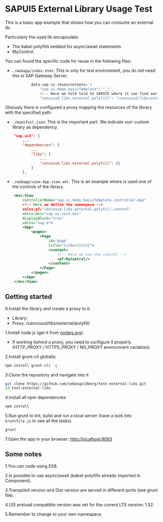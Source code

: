 # SAPUI5 External Library Usage Test
This is a basic app example that shows how you can consume an external lib.

Particularly the used lib encapsulate:

- The babel polyfills nedded for async/await statements.
- MyControl.

You can found the specific code for reuse in the following files:

- `./webapp/index.html`:
This is only for test environment, you do not need this in SAP Gateway Server.
```javascript
			data-sap-ui-resourceroots='{
                "sap.ui.demo.basicTemplate": "./",
                <!-- Here we told told to SAPUI5 where it can find our library resources -->
                "cencosud.libs.external.polyfill": "/cencosud/libs/external/polyfill/"
```
Obiously there is configured a proxy mapping the resources of the library with the specified path.

- `./manifest.json`: This is the important part. We indicate ourr custom library as dependency.
```json
	"sap.ui5": {
        ...
		"dependencies": {
			...
			"libs": {
                ...
                "cencosud.libs.external.polyfill": {}
			}
		},
```

- `./webapp/view.App.view.xml`: This is an example where is used one of the controls of the library.
```xml
    <mvc:View
        controllerName="sap.ui.demo.basicTemplate.controller.App"
        <!-- Here we define the namespace -->
        xmlns:pf="cencosud.libs.external.polyfill.control"
        xmlns:mvc="sap.ui.core.mvc"
        displayBlock="true"
        xmlns="sap.m">
        <App>
            <pages>
                <Page
                    id="page"
                    title="{i18n>title}">
                    <content>
                        <!-- Here we use the control -->
                        <pf:MyControl/>
                    </content>
                </Page>
            </pages>
        </App>
    </mvc:View>
```


## Getting started

0.Install the library and create a proxy to it:
- Library: [](https://github.com/sebasgoldberg/external-libs.git)
- Proxy: /cencosud/libs/external/polyfill/

1.Install node.js (get it from [nodejs.org](http://nodejs.org/)).
  * If working behind a proxy, you need to configure it properly (HTTP_PROXY / HTTPS_PROXY / NO_PROXY environment variables)

2.Install grunt-cli globally

```sh
npm install grunt-cli -g
```

3.Clone the repository and navigate into it

```sh
git clone https://github.com/sebasgoldberg/test-external-libs.git
cd test-external-libs
```

4.Install all npm dependencies

```sh
npm install
```

5.Run grunt to lint, build and run a local server (have a look into `Gruntfile.js` to see all the tasks).

```sh
grunt
```

7.Open the app in your browser: [http://localhost:8083](http://localhost:8083)

## Some notes

1.You can code using ES8.

2.Is possible to use async/await (babel-polyfills already imported in Component).

3.Transpiled version and Dist version are served in different ports (see grunt file).

4.UI5 preload compatible version was set for the current LTS version: 1.52.

5.Remember to change to your own namespace.
